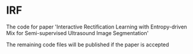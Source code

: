 # IRF
The code for paper 'Interactive Rectification Learning with Entropy-driven Mix for Semi-supervised Ultrasound Image Segmentation'

The remaining code files will be published if the paper is accepted
